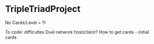 # TripleTriadProject

No Cards/Level = 11

To code: difficultes
Duel network host/client?
How to get cards - initial cards
